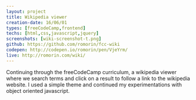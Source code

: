 ```yaml
---
layout: project
title: Wikipedia viewer
creation-date: 16/06/01
types: [freeCodeCamp,frontend]
techs: [html,css,javascript,jquery]
screenshots: [wiki-screenshot-t.png]
github: https://github.com/romorin/fcc-wiki
codepen: http://codepen.io/romorin/pen/VjeYrm/
live: http://romorin.com/wiki/
---
```


Continuing through the freeCodeCamp curriculum, a wikipedia viewer where we search terms and click on a result to follow a link to the wikipedia website.
I used a simple theme and continued my experimentations with object oriented javascript.
